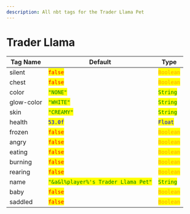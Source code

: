 ```yaml
---
description: All nbt tags for the Trader Llama Pet
---
```



# Trader Llama

| Tag Name     | Default                                                            | Type                                         |
| ------------ | ------------------------------------------------------------------ | -------------------------------------------- |
| silent | <mark style="color:red;">`false`</mark> | <mark style="color:orange;">`Boolean`</mark> |
| chest | <mark style="color:red;">`false`</mark> | <mark style="color:orange;">`Boolean`</mark> |
| color | <mark style="color:green;">`"NONE"`</mark> | <mark style="color:green;">`String`</mark> |
| glow-color | <mark style="color:green;">`"WHITE"`</mark> | <mark style="color:green;">`String`</mark> |
| skin | <mark style="color:green;">`"CREAMY"`</mark> | <mark style="color:green;">`String`</mark> |
| health | <mark style="color:blue;">`53.0f`</mark> | <mark style="color:blue;">`Float`</mark> |
| frozen | <mark style="color:red;">`false`</mark> | <mark style="color:orange;">`Boolean`</mark> |
| angry | <mark style="color:red;">`false`</mark> | <mark style="color:orange;">`Boolean`</mark> |
| eating | <mark style="color:red;">`false`</mark> | <mark style="color:orange;">`Boolean`</mark> |
| burning | <mark style="color:red;">`false`</mark> | <mark style="color:orange;">`Boolean`</mark> |
| rearing | <mark style="color:red;">`false`</mark> | <mark style="color:orange;">`Boolean`</mark> |
| name | <mark style="color:green;">`"&a&l%player%'s Trader Llama Pet"`</mark> | <mark style="color:green;">`String`</mark> |
| baby | <mark style="color:red;">`false`</mark> | <mark style="color:orange;">`Boolean`</mark> |
| saddled | <mark style="color:red;">`false`</mark> | <mark style="color:orange;">`Boolean`</mark> |
